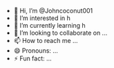 - 👋 Hi, I’m @Johncoconut001
- 👀 I’m interested in h
- 🌱 I’m currently learning h
- 💞️ I’m looking to collaborate on ...
- 📫 How to reach me ...
- 😄 Pronouns: ...
- ⚡ Fun fact: ...

<!---
Johncoconut001/Johncoconut001 is a ✨ special ✨ repository because its `README.md` (this file) appears on your GitHub profile.
You can click the Preview link to take a look at your changes.
--->
